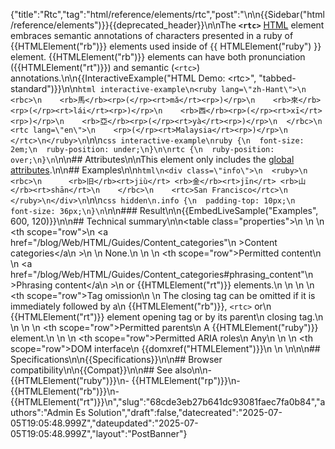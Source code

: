 {"title":"Rtc","tag":"html/reference/elements/rtc","post":"\n\n{{Sidebar(\"html/reference/elements\")}}{{deprecated_header}}\n\nThe **`<rtc>`** [HTML](/blog/Web/HTML) element embraces semantic annotations of characters presented in a ruby of {{HTMLElement(\"rb\")}} elements used inside of {{ HTMLElement(\"ruby\") }} element. {{HTMLElement(\"rb\")}} elements can have both pronunciation ({{HTMLElement(\"rt\")}}) and semantic (`<rtc>`) annotations.\n\n{{InteractiveExample(\"HTML Demo: &lt;rtc&gt;\", \"tabbed-standard\")}}\n\n```html interactive-example\n<ruby lang=\"zh-Hant\">\n  <rbc>\n    <rb>馬</rb><rp>(</rp><rt>mǎ</rt><rp>)</rp>\n    <rb>來</rb><rp>(</rp><rt>lái</rt><rp>)</rp>\n    <rb>西</rb><rp>(</rp><rt>xī</rt><rp>)</rp>\n    <rb>亞</rb><rp>(</rp><rt>yà</rt><rp>)</rp>\n  </rbc>\n  <rtc lang=\"en\">\n    <rp>(</rp><rt>Malaysia</rt><rp>)</rp>\n  </rtc>\n</ruby>\n```\n\n```css interactive-example\nruby {\n  font-size: 2em;\n  ruby-position: under;\n}\n\nrtc {\n  ruby-position: over;\n}\n```\n\n## Attributes\n\nThis element only includes the [global attributes](/blog/Web/HTML/Reference/Global_attributes).\n\n## Examples\n\n```html\n<div class=\"info\">\n  <ruby>\n    <rbc>\n      <rb>旧</rb><rt>jiù</rt> <rb>金</rb><rt>jīn</rt> <rb>山</rb><rt>shān</rt>\n    </rbc>\n    <rtc>San Francisco</rtc>\n  </ruby>\n</div>\n```\n\n```css hidden\n.info {\n  padding-top: 10px;\n  font-size: 36px;\n}\n```\n\n### Result\n\n{{EmbedLiveSample(\"Examples\", 600, 120)}}\n\n## Technical summary\n\n<table class=\"properties\">\n  <tbody>\n    <tr>\n      <th scope=\"row\">\n        <a href=\"/blog/Web/HTML/Guides/Content_categories\"\n          >Content categories</a\n        >\n      </th>\n      <td>None.</td>\n    </tr>\n    <tr>\n      <th scope=\"row\">Permitted content</th>\n      <td>\n        <a href=\"/blog/Web/HTML/Guides/Content_categories#phrasing_content\"\n          >Phrasing content</a\n        >\n        or {{HTMLElement(\"rt\")}} elements.\n      </td>\n    </tr>\n    <tr>\n      <th scope=\"row\">Tag omission</th>\n      <td>\n        The closing tag can be omitted if it is immediately followed by a\n        {{HTMLElement(\"rb\")}}, <code>&lt;rtc&gt;</code> or\n        {{HTMLElement(\"rt\")}} element opening tag or by its parent\n        closing tag.\n      </td>\n    </tr>\n    <tr>\n      <th scope=\"row\">Permitted parents</th>\n      <td>A {{HTMLElement(\"ruby\")}} element.</td>\n    </tr>\n    <tr>\n      <th scope=\"row\">Permitted ARIA roles</th>\n      <td>Any</td>\n    </tr>\n    <tr>\n      <th scope=\"row\">DOM interface</th>\n      <td>{{domxref(\"HTMLElement\")}}</td>\n    </tr>\n  </tbody>\n</table>\n\n## Specifications\n\n{{Specifications}}\n\n## Browser compatibility\n\n{{Compat}}\n\n## See also\n\n- {{HTMLElement(\"ruby\")}}\n- {{HTMLElement(\"rp\")}}\n- {{HTMLElement(\"rb\")}}\n- {{HTMLElement(\"rt\")}}\n","slug":"68cde3eb27b641dc93081faec7fa0b84","authors":"Admin Es Solution","draft":false,"datecreated":"2025-07-05T19:05:48.999Z","dateupdated":"2025-07-05T19:05:48.999Z","layout":"PostBanner"}